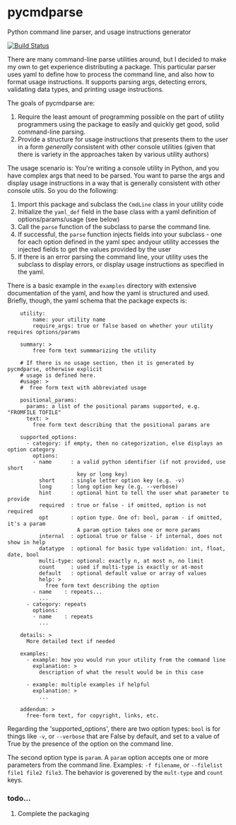 # pycmdparse
Python command line parser, and usage instructions generator

[![Build Status](https://travis-ci.org/aceeric/pycmdparse.svg?branch=master)](https://travis-ci.org/aceeric/pycmdparse)

There are many command-line parse utilities around, but I decided to make my own to get experience distributing a package. This particular parser uses yaml to define how to process the command line, and also how to format usage instructions. It supports parsing args, detecting errors, validating data types, and printing usage instructions.
 
The goals of pycmdparse are:

 1) Require the least amount of programming possible on the part of utility programmers using the package to easily and quickly get good, solid command-line parsing.
 2) Provide a structure for usage instructions that presents them to the user in a form *generally* consistent with other console utilities (given that there is variety in the approaches taken by various utility authors) 

The usage scenario is: You're writing a console utility in Python, and you have complex args that need to be parsed. You want to parse the args and display usage instructions in a way that is generally consistent with other console utils. So you do the following:

1) Import this package and subclass the `CmdLine` class in your utility code
2) Initialize the `yaml_def` field in the base class with a yaml definition of options/params/usage (see below)
3) Call the `parse` function of the subclass to parse the command line.
4) If successful, the `parse` function injects fields into your subclass - one for each option defined in the yaml spec andyour utility accesses the injected fields to get the values provided by the user
5) If there is an error parsing the command line, your utility uses the subclass to display errors, or display usage instructions as specified in the yaml.

There is a basic example in the `examples` directory with extensive documentation of the yaml, and how the yaml is structured and used. Briefly, though, the yaml schema that the package expects is:
```
    utility:
        name: your utility name
        require_args: true or false based on whether your utility requires options/params

    summary: >
        free form text summmarizing the utility
    
    # If there is no usage section, then it is generated by pycmdparse, otherwise explicit
    # usage is defined here.
    #usage: >
    #  free form text with abbreviated usage

    positional_params:
      params: a list of the positional params supported, e.g. "FROMFILE TOFILE"
      text: >
        free form text describing that the positional params are
        
    supported_options:
      - category: if empty, then no categorization, else displays an option category
        options:
        - name      : a valid python identifier (if not provided, use short
                      key or long key)
          short     : single letter option key (e.g. -v)
          long      : long option key (e.g. --verbose)
          hint      : optional hint to tell the user what parameter to provide
          required  : true or false - if omitted, option is not required
          opt       : option type. One of: bool, param - if omitted, it's a param
                      A param option takes one or more params
          internal  : optional true or false - if internal, does not show in help
          datatype  : optional for basic type validation: int, float, date, bool
          multi-type: optional: exactly n, at most n, no limit
          count     : used if multi-type is exactly or at-most
          default   : optional default value or array of values
          help: >
            free form text describing the option
        - name    : repeats...
          ...
      - category: repeats
        options:
        - name    : repeats
          ...

    details: >
      More detailed text if needed

    examples:
      - example: how you would run your utility from the command line
        explanation: >
          description of what the result would be in this case

      - example: multiple examples if helpful
        explanation: >
          ...

    addendum: >
      free-form text, for copyright, links, etc.
```
Regarding the 'supported_options', there are two option types: `bool` is for things like `-v`, or `--verbose` that are False by default, and set to a value of True by the presence of the option on the command line.

The second option type is `param`. A `param` option accepts one or more parameters from the command line. Examples: `-f filename`, or `--filelist file1 file2 file3`. The behavior is goverened by the `mult-type` and `count` keys.

### todo...
1. Complete the packaging
